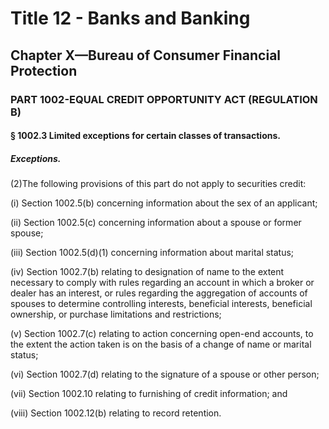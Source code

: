 
# Title 12 - Banks and Banking
## Chapter X—Bureau of Consumer Financial Protection
### PART 1002-EQUAL CREDIT OPPORTUNITY ACT (REGULATION B)
#### § 1002.3 Limited exceptions for certain classes of transactions.
##### Exceptions.

(2)The following provisions of this part do not apply to securities credit:

(i) Section 1002.5(b) concerning information about the sex of an applicant;

(ii) Section 1002.5(c) concerning information about a spouse or former spouse;

(iii) Section 1002.5(d)(1) concerning information about marital status;

(iv) Section 1002.7(b) relating to designation of name to the extent necessary to comply with rules regarding an account in which a broker or dealer has an interest, or rules regarding the aggregation of accounts of spouses to determine controlling interests, beneficial interests, beneficial ownership, or purchase limitations and restrictions;

(v) Section 1002.7(c) relating to action concerning open-end accounts, to the extent the action taken is on the basis of a change of name or marital status;

(vi) Section 1002.7(d) relating to the signature of a spouse or other person;

(vii) Section 1002.10 relating to furnishing of credit information; and

(viii) Section 1002.12(b) relating to record retention.
